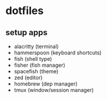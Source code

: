 # dotfiles

## setup apps
- alacritty (terminal)
- hammerspoon (keyboard shortcuts)
- fish (shell type)
- fisher (fish manager)
- spacefish (theme)
- zed (editor)
- homebrew (dep manager)
- tmux (window/session manager)
